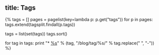 title: Tags
---
{%
tags = []
pages = pagelist(key=lambda p: p.get("tags"))
for p in pages:
	tags.extend(tagsplit.findall(p.tags))

tags = list(set(tags))
tags.sort()

for tag in tags:
	print "*	[%s](%s)" % (tag, "/blog/tag/%s/" % tag.replace(" ", "-"))
%}
